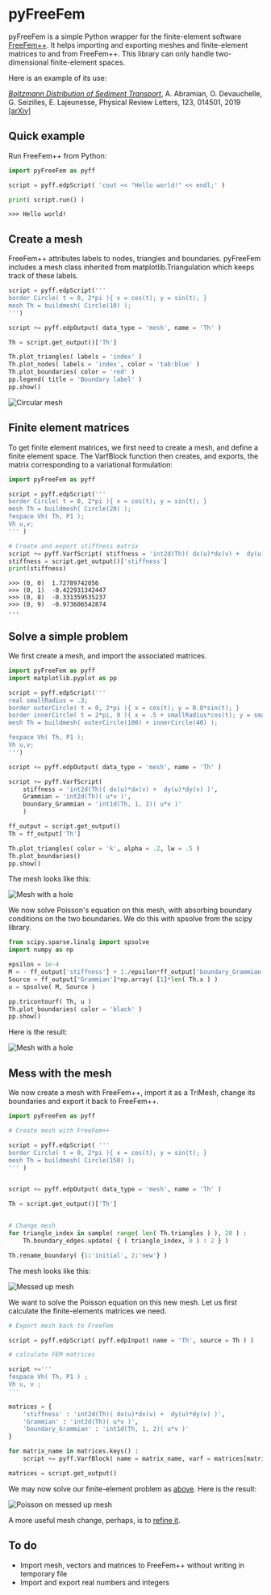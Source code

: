 # pyFreeFem

pyFreeFem is a simple Python wrapper for the finite-element software [FreeFem++](https://freefem.org/). It helps importing and exporting meshes and finite-element matrices to and from FreeFem++. This library can only handle two-dimensional finite-element spaces.

Here is an example of its use:

[*Boltzmann Distribution of Sediment Transport*](http://dx.doi.org/10.1103/PhysRevLett.123.014501), A. Abramian, O. Devauchelle, G. Seizilles, E. Lajeunesse, Physical Review Letters, 123, 014501, 2019 [[arXiv]](https://arxiv.org/pdf/1907.01880)

## Quick example

Run FreeFem++ from Python:

```python
import pyFreeFem as pyff

script = pyff.edpScript( 'cout << "Hello world!" << endl;' )

print( script.run() )
```
```console
>>> Hello world!
```

## Create a mesh

FreeFem++ attributes labels to nodes, triangles and boundaries. pyFreeFem includes a mesh class inherited from matplotlib.Triangulation which keeps track of these labels.

```Python
script = pyff.edpScript('''
border Circle( t = 0, 2*pi ){ x = cos(t); y = sin(t); }
mesh Th = buildmesh( Circle(10) );
''')

script += pyff.edpOutput( data_type = 'mesh', name = 'Th' )

Th = script.get_output()['Th']

Th.plot_triangles( labels = 'index' )
Th.plot_nodes( labels = 'index', color = 'tab:blue' )
Th.plot_boundaries( color = 'red' )
pp.legend( title = 'Boundary label' )
pp.show()
```
![Circular mesh](./figures/create_mesh.svg)

## Finite element matrices

To get finite element matrices, we first need to create a mesh, and define a finite element space. The VarfBlock function then creates, and exports, the matrix corresponding to a variational formulation:

```python
import pyFreeFem as pyff

script = pyff.edpScript('''
border Circle( t = 0, 2*pi ){ x = cos(t); y = sin(t); }
mesh Th = buildmesh( Circle(20) );
fespace Vh( Th, P1 );
Vh u,v;
''' )

# Create and export stiffness matrix
script += pyff.VarfScript( stiffness = 'int2d(Th)( dx(u)*dx(v) +  dy(u)*dy(v) )')
stiffness = script.get_output()['stiffness']
print(stiffness)
```

```console
>>> (0, 0)	1.72789742056
>>> (0, 1)	-0.422931342447
>>> (0, 8)	-0.331359535237
>>> (0, 9)	-0.973606542874
...
```

## Solve a simple problem

We first create a mesh, and import the associated matrices.

```python
import pyFreeFem as pyff
import matplotlib.pyplot as pp

script = pyff.edpScript('''
real smallRadius = .3;
border outerCircle( t = 0, 2*pi ){ x = cos(t); y = 0.8*sin(t); }
border innerCircle( t = 2*pi, 0 ){ x = .5 + smallRadius*cos(t); y = smallRadius*sin(t); }
mesh Th = buildmesh( outerCircle(100) + innerCircle(40) );

fespace Vh( Th, P1 );
Vh u,v;
''')

script += pyff.edpOutput( data_type = 'mesh', name = 'Th' )

script += pyff.VarfScript(
    stiffness = 'int2d(Th)( dx(u)*dx(v) +  dy(u)*dy(v) )',
    Grammian = 'int2d(Th)( u*v )',
    boundary_Grammian = 'int1d(Th, 1, 2)( u*v )'
    )

ff_output = script.get_output()
Th = ff_output['Th']

Th.plot_triangles( color = 'k', alpha = .2, lw = .5 )
Th.plot_boundaries()
pp.show()
```
The mesh looks like this:

![Mesh with a hole](./figures/solve.svg)

We now solve Poisson's equation on this mesh, with absorbing boundary conditions on the two boundaries. We do this with spsolve from the scipy library.

```python
from scipy.sparse.linalg import spsolve
import numpy as np

epsilon = 1e-4
M = - ff_output['stiffness'] + 1./epsilon*ff_output['boundary_Grammian']
Source = ff_output['Grammian']*np.array( [1]*len( Th.x ) )
u = spsolve( M, Source )

pp.tricontourf( Th, u )
Th.plot_boundaries( color = 'black' )
pp.show()
```
Here is the result:

![Mesh with a hole](./figures/solve_2.svg)

## Mess with the mesh

We now create a mesh with FreeFem++, import it as a TriMesh, change its boundaries and export it back to FreeFem++.
```python
import pyFreeFem as pyff

# Create mesh with FreeFem++

script = pyff.edpScript( '''
border Circle( t = 0, 2*pi ){ x = cos(t); y = sin(t); }
mesh Th = buildmesh( Circle(150) );
''' )


script += pyff.edpOutput( data_type = 'mesh', name = 'Th' )

Th = script.get_output()['Th']


# Change mesh
for triangle_index in sample( range( len( Th.triangles ) ), 20 ) :
    Th.boundary_edges.update( { ( triangle_index, 0 ) : 2 } )

Th.rename_boundary( {1:'initial', 2:'new'} )
```
The mesh looks like this:

![Messed up mesh](./figures/mesh_IO_mesh.svg)

We want to solve the Poisson equation on this new mesh. Let us first calculate the finite-elements matrices we need.

```python
# Export mesh back to FreeFem

script = pyff.edpScript( pyff.edpInput( name = 'Th', source = Th ) )

# calculate FEM matrices

script +='''
fespace Vh( Th, P1 ) ;
Vh u, v ;
'''

matrices = {
    'stiffness' : 'int2d(Th)( dx(u)*dx(v) +  dy(u)*dy(v) )',
    'Grammian' : 'int2d(Th)( u*v )',
    'boundary_Grammian' : 'int1d(Th, 1, 2)( u*v )'
}

for matrix_name in matrices.keys() :
    script += pyff.VarfBlock( name = matrix_name, varf = matrices[matrix_name] )

matrices = script.get_output()
```
We may now solve our finite-element problem as [above](#solve-a-simple-problem). Here is the result:

![Poisson on messed up mesh](./figures/mesh_IO_field.svg)

A more useful mesh change, perhaps, is to [refine it](./documentation/adaptmesh.md).

## To do

- Import mesh, vectors and matrices to FreeFem++ without writing in temporary file
- Import and export real numbers and integers
